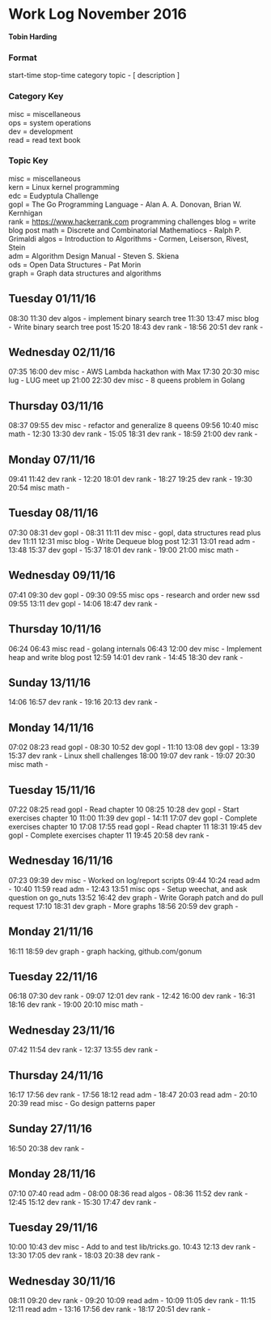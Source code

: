 Work Log November 2016    
=====================    
**Tobin Harding**    
    
### Format    
start-time stop-time category topic - [ description ]    
    
### Category Key    
misc = miscellaneous    
ops = system operations    
dev = development    
read = read text book    
    
### Topic Key    
misc = miscellaneous    
kern = Linux kernel programming    
edc = Eudyptula Challenge    
gopl = The Go Programming Language - Alan A. A. Donovan, Brian W. Kernhigan  
rank = https://www.hackerrank.com programming challenges
blog = write blog post
math = Discrete and Combinatorial Mathematiocs - Ralph P. Grimaldi
algos = Introduction to Algorithms - Cormen, Leiserson, Rivest, Stein    
adm = Algorithm Design Manual - Steven S. Skiena  
ods = Open Data Structures - Pat Morin  
graph = Graph data structures and algorithms

Tuesday 01/11/16
----------------
08:30 11:30 dev algos - implement binary search tree
11:30 13:47 misc blog - Write binary search tree post
15:20 18:43 dev rank -
18:56 20:51 dev rank -

Wednesday 02/11/16
------------------
07:35 16:00 dev misc - AWS Lambda hackathon with Max
17:30 20:30 misc lug - LUG meet up
21:00 22:30 dev misc - 8 queens problem in Golang

Thursday 03/11/16
-----------------
08:37 09:55 dev misc - refactor and generalize 8 queens
09:56 10:40 misc math -
12:30 13:30 dev rank - 
15:05 18:31 dev rank -
18:59 21:00 dev rank -

Monday 07/11/16
---------------
09:41 11:42 dev rank -
12:20 18:01 dev rank -
18:27 19:25 dev rank -
19:30 20:54 misc math -

Tuesday 08/11/16
----------------
07:30 08:31 dev gopl -
08:31 11:11 dev misc - gopl, data structures read plus dev
11:11 12:31 misc blog - Write Dequeue blog post
12:31 13:01 read adm -
13:48 15:37 dev gopl -
15:37 18:01 dev rank -
19:00 21:00 misc math -

Wednesday 09/11/16
------------------
07:41 09:30 dev gopl -
09:30 09:55 misc ops - research and order new ssd
09:55 13:11 dev gopl -
14:06 18:47 dev rank -

Thursday 10/11/16
-----------------
06:24 06:43 misc read - golang internals
06:43 12:00 dev misc - Implement heap and write blog post
12:59 14:01 dev rank -
14:45 18:30 dev rank - 

Sunday 13/11/16
---------------
14:06 16:57 dev rank -
19:16 20:13 dev rank -

Monday 14/11/16
---------------
07:02 08:23 read gopl -
08:30 10:52 dev gopl -
11:10 13:08 dev gopl -
13:39 15:37 dev rank - Linux shell challenges
18:00 19:07 dev rank -
19:07 20:30 misc math -

Tuesday 15/11/16
----------------
07:22 08:25 read gopl - Read chapter 10
08:25 10:28 dev gopl - Start exercises chapter 10
11:00 11:39 dev gopl -
14:11 17:07 dev gopl - Complete exercises chapter 10
17:08 17:55 read gopl - Read chapter 11
18:31 19:45 dev gopl - Complete exercises chapter 11
19:45 20:58 dev rank -

Wednesday 16/11/16
------------------
07:23 09:39 dev misc - Worked on log/report scripts
09:44 10:24 read adm -
10:40 11:59 read adm -
12:43 13:51 misc ops - Setup weechat, and ask question on go_nuts
13:52 16:42 dev graph - Write Goraph patch and do pull request
17:10 18:31 dev graph - More graphs
18:56 20:59 dev graph - 

Monday 21/11/16
---------------
16:11 18:59 dev graph - graph hacking, github.com/gonum

Tuesday 22/11/16
----------------
06:18 07:30 dev rank -
09:07 12:01 dev rank -
12:42 16:00 dev rank -
16:31 18:16 dev rank -
19:00 20:10 misc math - 

Wednesday 23/11/16
------------------
07:42 11:54 dev rank -
12:37 13:55 dev rank -

Thursday 24/11/16
-----------------
16:17 17:56 dev rank -
17:56 18:12 read adm -
18:47 20:03 read adm -
20:10 20:39 read misc - Go design patterns paper

Sunday 27/11/16
---------------
16:50 20:38 dev rank -

Monday 28/11/16
---------------
07:10 07:40 read adm -
08:00 08:36 read algos -
08:36 11:52 dev rank -
12:45 15:12 dev rank -
15:30 17:47 dev rank -

Tuesday 29/11/16
----------------
10:00 10:43 dev misc - Add to and test lib/tricks.go.
10:43 12:13 dev rank -
13:30 17:05 dev rank -
18:03 20:38 dev rank -

Wednesday 30/11/16
------------------
08:11 09:20 dev rank -
09:20 10:09 read adm -
10:09 11:05 dev rank -
11:15 12:11 read adm -
13:16 17:56 dev rank -
18:17 20:51 dev rank -





